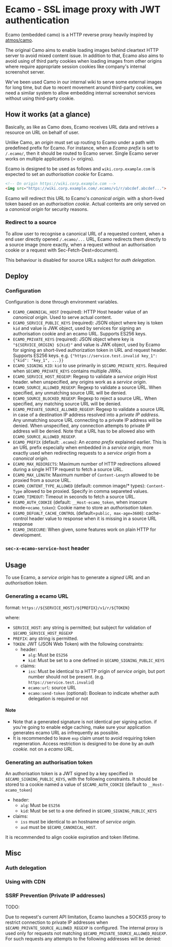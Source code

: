 # Ecamo - SSL image proxy with JWT authentication

Ecamo (embedded camo) is a HTTP reverse proxy heavily inspired by [atmos/camo](https://github.com/atmos/camo).

The original Camo aims to enable loading images behind cleartext HTTP server to avoid mixed content issue. In addition to that, Ecamo also aims to avoid using of third party cookies when loading images from other origins where require appropriate session cookies like company's internal screenshot server.

We've been used Camo in our internal wiki to serve some external images for long time, but due to recent movement around third-party cookies, we need a similar system to allow embedding internal screenshot services without using third-party cookie.

## How it works (at a glance)

Basically, as like as Camo does, Ecamo receives URL data and retrives a resource on URL on behalf of user.

Unlike Camo, an _origin_ must set up routing to Ecamo under a path with predefined prefix for Ecamo. For instance, when a _Ecamo prefix_ is set to `/.ecamo/`, then it should be routed to Ecamo server. Single Ecamo server works on multiple applications (= origins).

Ecamo is designed to be used as follows and `wiki.corp.example.com` is expected to set an _authorisation cookie_ for Ecamo.

```html
<!-- On origin https://wiki.corp.example.com -->
<img src="https://wiki.corp.example.com/.ecamo/v1/r/abcdef.abcdef...">
```

Ecamo will redirect this URL to Ecamo's _canonical origin._ with a short-lived token based on an _authorisation cookie_. Actual contents are only served on a _canonical origin_ for security reasons.

### Redirect to a source

To allow user to recognise a canonical URL of a requested content, when a end user directly opened `/.ecamo/...` URL, Ecamo redirects them directly to a source image (more exactly, when a request without an authorisation cookie or a request with Sec-Fetch-Dest=document).

This behaviour is disabled for source URLs subject for _auth delegation._

## Deploy

### Configuration

Configuration is done through environment variables.

- `ECAMO_CANONICAL_HOST` (required): HTTP Host header value of an _canonical origin._ Used to serve actual content.
- `ECAMO_SERVICE_PUBLIC_KEYS` (required): JSON object where key is token `kid` and value is JWK object, used by services for signing an authorisation cookie and an ecamo URL. Supports ES256 keys.
- `ECAMO_PRIVATE_KEYS` (required): JSON object where key is `"${SERVICE_ORIGIN} ${kid}"` and value is JWK object, used by Ecamo for signing an short-lived authorization token in URL and request header. Supports ES256 keys. e.g. `{"https://service.test.invalid key_1": {"kid": "key_1", ...}}`
- `ECAMO_SIGNING_KID`: `kid` to use primarily in `$ECAMO_PRIVATE_KEYS`. Required when `$ECAMO_PRIVATE_KEYS` contains multiple JWKs.
- `ECAMO_SERVICE_HOST_REGEXP`: Regexp to validate a _service origin_ Host header. when unspecified, any origins work as a _service origin_.
- `ECAMO_SOURCE_ALLOWED_REGEXP`: Regexp to validate a source URL. When specified, any unmatching source URL will be denied.
- `ECAMO_SOURCE_BLOCKED_REGEXP`: Regexp to reject a source URL. When specified, any matching source URL will be denied.
- `ECAMO_PRIVATE_SOURCE_ALLOWED_REGEXP`: Regexp to validate a source URL in case of a destination IP address resolved into a _private IP address_. Any unmatching source URL connecting to a private IP address will be denied. When unspecified, any connection attempts to private IP address will be denied. Note that a URL has to be allowed also with `ECAMO_SOURCE_ALLOWED_REGEXP`.
- `ECAMO_PREFIX` (default: `.ecamo`): An _ecamo prefix_ explained earlier. This is an URL prefix especially when embedded in a _service origin,_ more exactly used when redirecting requests to a _service origin_ from a _canonical origin._
- `ECAMO_MAX_REDIRECTS`: Maximum number of HTTP redirections allowed during a single HTTP request to fetch a source URL.
- `ECAMO_MAX_LENGTH`: Maximum number of `Content-Length` allowed to be proxied from a source URL.
- `ECAMO_CONTENT_TYPE_ALLOWED` (default: common image/* types): `Content-Type` allowed to be proxied. Specify in comma separeted values.
- `ECAMO_TIMEOUT`: Timeout in seconds to fetch a source URL.
- `ECAMO_AUTH_COOKIE` (default: `__Host-ecamo_token`, when insecure mode=`ecamo_token`): Cookie name to store an _authorisation token._
- `ECAMO_DEFUALT_CACHE_CONTROL` (default=`public, max-age=3600`): cache-control header value to response when it is missing in a source URL response
- `ECAMO_INSECURE`: When given, some features work on plain HTTP for development.

### `sec-x-ecamo-service-host` header

## Usage

To use Ecamo, a _service origin_ has to generate a _signed URL_ and an _authorisation token._

### Generating a ecamo URL

format: `https://${SERVICE_HOST}/${PREFIX}/v1/r/${TOKEN}`

where:

- `SERVICE_HOST`: any string is permitted; but subject for validation of `$ECAMO_SERVICE_HOST_REGEXP`
- `PREFIX`: any string is permitted. 
- `TOKEN`: JWT (JSON Web Token) with the following constraints:
  - header:
    - `alg`: Must be `ES256`
    - `kid`: Must be set to a one defined in `$ECAMO_SIGNING_PUBLIC_KEYS`
  - claims:
    - `iss`: Must be identical to a HTTP origin of _service origin,_ but port number should not be present. (e.g. `https://service.test.invalid`)
    - `ecamo:url`: source URL
    - `ecamo:send-token` (optional): Boolean to indicate whether auth delegation is required or not

#### Note

- Note that a generated signature is not identical per signing action. if you're going to enable edge caching, make sure your application generates ecamo URL as infrequently as possible.
- It is recommended to leave `exp` claim unset to avoid requiring token regeneration. Access restriction is designed to be done by an _auth cookie._ not on a _ecamo URL._

### Generating an authorisation token

An authorisation token is a JWT signed by a key specified in `$ECAMO_SIGNING_PUBLIC_KEYS`, with the following constraints. It should be stored to a cookie named a value of `$ECAMO_AUTH_COOKIE` (default to `__Host-ecamo_token`)

- header:
  - `alg`: Must be `ES256`
  - `kid`: Must be set to a one defined in `$ECAMO_SIGNING_PUBLIC_KEYS`
- claims:
  - `iss` must be identical to an hostname of _service origin._
  - `aud` must be `$ECAMO_CANONICAL_HOST`.

It is recommended to align cookie expiration and token lifetime.

## Misc

### Auth delegation

### Using with CDN

### SSRF Prevention (Private IP addresses)

TODO:

Due to reqwest's current API limitation, Ecamo launches a SOCKS5 proxy to restrict connection to private IP addresses when `$ECAMO_PRIVATE_SOURCE_ALLOWED_REGEXP` is configured. The internal proxy is used only for requests not matching `$ECAMO_PRIVATE_SOURCE_ALLOWED_REGEXP`. For such requests any attempts to the following addresses will be denied:
